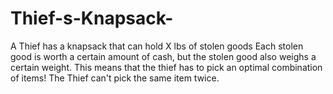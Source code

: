 # Thief-s-Knapsack-
A Thief has a knapsack that can hold X lbs of stolen goods
Each stolen good is worth a certain amount of cash, but
the stolen good also weighs a certain weight. This means that
the thief has to pick an optimal combination of items!
The Thief can't pick the same item twice.
